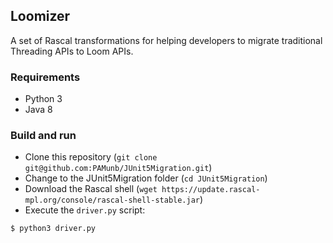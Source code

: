 ## Loomizer

A set of Rascal transformations for helping
developers to migrate traditional Threading APIs to Loom APIs.

### Requirements

   * Python 3
   * Java 8

### Build and run

   * Clone this repository (`git clone git@github.com:PAMunb/JUnit5Migration.git`)
   * Change to the JUnit5Migration folder (`cd JUnit5Migration`) 
   * Download the Rascal shell (`wget https://update.rascal-mpl.org/console/rascal-shell-stable.jar`)
   * Execute the `driver.py` script:

```shell
$ python3 driver.py 
```
